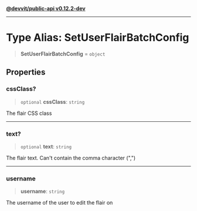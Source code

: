 [**@devvit/public-api v0.12.2-dev**](../../README.md)

---

# Type Alias: SetUserFlairBatchConfig

> **SetUserFlairBatchConfig** = `object`

## Properties

<a id="cssclass"></a>

### cssClass?

> `optional` **cssClass**: `string`

The flair CSS class

---

<a id="text"></a>

### text?

> `optional` **text**: `string`

The flair text. Can't contain the comma character (",")

---

<a id="username"></a>

### username

> **username**: `string`

The username of the user to edit the flair on
